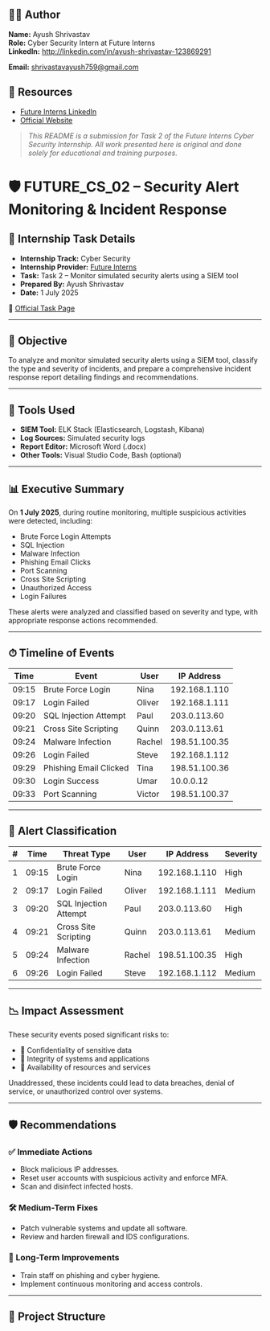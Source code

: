 ## 🧑‍💻 Author

**Name:** Ayush Shrivastav  
**Role:** Cyber Security Intern at Future Interns  
**LinkedIn:** http://linkedin.com/in/ayush-shrivastav-123869291

**Email:** shrivastavayush759@gmail.com 

## 📎 Resources

- [Future Interns LinkedIn](https://www.linkedin.com/company/future-interns/)  
- [Official Website](https://futureinterns.com)


> _This README is a submission for Task 2 of the Future Interns Cyber Security Internship. All work presented here is original and done solely for educational and training purposes._
# 🛡 FUTURE_CS_02 – Security Alert Monitoring & Incident Response

## 📌 Internship Task Details

- **Internship Track:** Cyber Security  
- **Internship Provider:** [Future Interns](https://futureinterns.com)  
- **Task:** Task 2 – Monitor simulated security alerts using a SIEM tool  
- **Prepared By:** Ayush Shrivastav  
- **Date:** 1 July 2025  

🔗 [Official Task Page](https://futureinterns.com/cyber-security-task-2/)

---

## 🎯 Objective

To analyze and monitor simulated security alerts using a SIEM tool, classify the type and severity of incidents, and prepare a comprehensive incident response report detailing findings and recommendations.

---

## 🧰 Tools Used

- **SIEM Tool:** ELK Stack (Elasticsearch, Logstash, Kibana)
- **Log Sources:** Simulated security logs
- **Report Editor:** Microsoft Word (.docx)
- **Other Tools:** Visual Studio Code, Bash (optional)

---

## 📊 Executive Summary

On **1 July 2025**, during routine monitoring, multiple suspicious activities were detected, including:

- Brute Force Login Attempts  
- SQL Injection  
- Malware Infection  
- Phishing Email Clicks  
- Port Scanning  
- Cross Site Scripting  
- Unauthorized Access  
- Login Failures  

These alerts were analyzed and classified based on severity and type, with appropriate response actions recommended.

---

## ⏱ Timeline of Events

| Time   | Event                      | User   | IP Address       |
|--------|----------------------------|--------|------------------|
| 09:15  | Brute Force Login          | Nina   | 192.168.1.110    |
| 09:17  | Login Failed               | Oliver | 192.168.1.111    |
| 09:20  | SQL Injection Attempt      | Paul   | 203.0.113.60     |
| 09:21  | Cross Site Scripting       | Quinn  | 203.0.113.61     |
| 09:24  | Malware Infection          | Rachel | 198.51.100.35    |
| 09:26  | Login Failed               | Steve  | 192.168.1.112    |
| 09:29  | Phishing Email Clicked     | Tina   | 198.51.100.36    |
| 09:30  | Login Success              | Umar   | 10.0.0.12        |
| 09:33  | Port Scanning              | Victor | 198.51.100.37    |

---

## 🛑 Alert Classification

| # | Time   | Threat Type              | User    | IP Address       | Severity |
|---|--------|--------------------------|---------|------------------|----------|
| 1 | 09:15  | Brute Force Login        | Nina    | 192.168.1.110    | High     |
| 2 | 09:17  | Login Failed             | Oliver  | 192.168.1.111    | Medium   |
| 3 | 09:20  | SQL Injection Attempt    | Paul    | 203.0.113.60     | High     |
| 4 | 09:21  | Cross Site Scripting     | Quinn   | 203.0.113.61     | Medium   |
| 5 | 09:24  | Malware Infection        | Rachel  | 198.51.100.35    | High     |
| 6 | 09:26  | Login Failed             | Steve   | 192.168.1.112    | Medium   |

---

## 📉 Impact Assessment

These security events posed significant risks to:

- 🔐 Confidentiality of sensitive data  
- 🔄 Integrity of systems and applications  
- 🚫 Availability of resources and services  

Unaddressed, these incidents could lead to data breaches, denial of service, or unauthorized control over systems.

---

## 🛡 Recommendations

### ✅ Immediate Actions

- Block malicious IP addresses.
- Reset user accounts with suspicious activity and enforce MFA.
- Scan and disinfect infected hosts.

### 🛠 Medium-Term Fixes

- Patch vulnerable systems and update all software.
- Review and harden firewall and IDS configurations.

### 🔐 Long-Term Improvements

- Train staff on phishing and cyber hygiene.
- Implement continuous monitoring and access controls.

---

## 📁 Project Structure
